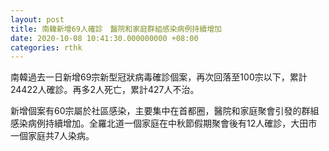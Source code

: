 ```yaml
---
layout: post
title: 南韓新增69人確診　醫院和家庭群組感染病例持續增加
date: 2020-10-08 10:41:30.000000000 +08:00
categories: rthk
---
```


南韓過去一日新增69宗新型冠狀病毒確診個案，再次回落至100宗以下，累計24422人確診。再多2人死亡，累計427人不治。

新增個案有60宗屬於社區感染，主要集中在首都圈，醫院和家庭聚會引發的群組感染病例持續增加。全羅北道一個家庭在中秋節假期聚會後有12人確診，大田市一個家庭共7人染病。
